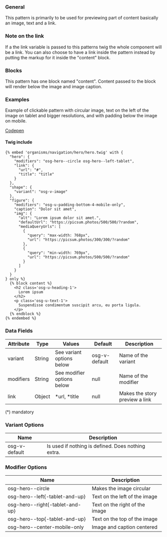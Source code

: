 ### General

This pattern is primarily to be used for previewing part of content basically an image, text and a link.

### Note on the link

If a the link variable is passed to this patterns twig the whole component will be a link. You can also choose to have a link inside the pattern instead by putting the markup for it inside the "content" block.

### Blocks

This pattern has one block named "content". Content passed to the block will render below the image and image caption.

### Examples

Example of clickable pattern with circular image, text on the left of the image on tablet and bigger resolutions, and with padding below the image on mobile.

[Codepen](https://codepen.io/oslokommune/pen/Gejwvv)

#### Twig include

```twig
{% embed 'organisms/navigation/hero/hero.twig' with {
  "hero": {
    "modifiers": "osg-hero--circle osg-hero--left-tablet",
    "link": {
      "url": "#",
      "title": "title"
    }
  },
  "shape": {
    "variant": "osg-v-image"
  },
  "figure": {
    "modifiers": "osg-u-padding-bottom-4-mobile-only",
    "caption": "Dolor sit amet",
    "img": {
      "alt": "Lorem ipsum dolor sit amet.",
      "defaultUrl": "https://picsum.photos/500/500/?random",
      "mediaQueryUrls": [
        {
          "query": "max-width: 768px",
          "url": "https://picsum.photos/300/300/?random"
        },
        {
          "query": "min-width: 769px",
          "url": "https://picsum.photos/500/500/?random"
        }
      ]
    }
  }
} only %}
  {% block content %}
    <h2 class='osg-u-heading-1'>
      Lorem ipsum
    </h2>
    <p class='osg-u-text-1'>
      Suspendisse condimentum suscipit arcu, eu porta ligula.
    </p>
  {% endblock %}
{% endembed %}
```

### Data Fields

| Attribute | Type   | Values                     | Default       | Description                    |
| --------- | ------ | -------------------------- | ------------- | ------------------------------ |
| variant   | String | See variant options below  | osg-v-default | Name of the variant            |
| modifiers | String | See modifier options below | null          | Name of the modifier           |
| link      | Object | *url, *title               | null          | Makes the story preview a link |

(\*) mandatory

### Variant Options

| Name          | Description                                        |
| ------------- | -------------------------------------------------- |
| osg-v-default | Is used if nothing is defined. Does nothing extra. |

### Modifier Options

| Name                            | Description                    |
| ------------------------------- | ------------------------------ |
| osg-hero--circle                | Makes the image circular       |
| osg-hero--left{-tablet-and-up}  | Text on the left of the image  |
| osg-hero--right{-tablet-and-up} | Text on the right of the image |
| osg-hero--top{-tablet-and-up}   | Text on the top of the image   |
| osg-hero--center-mobile-only    | Image and caption centered     |
